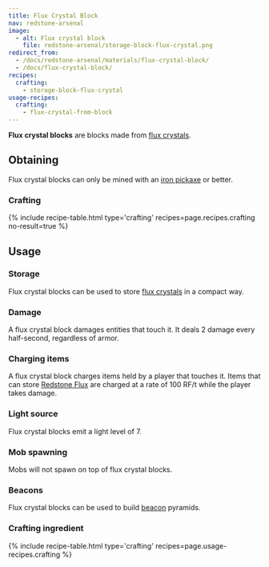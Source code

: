 ```yaml
---
title: Flux Crystal Block
nav: redstone-arsenal
image:
  - alt: Flux crystal block
    file: redstone-arsenal/storage-block-flux-crystal.png
redirect_from:
  - /docs/redstone-arsenal/materials/flux-crystal-block/
  - /docs/flux-crystal-block/
recipes:
  crafting:
    - storage-block-flux-crystal
usage-recipes:
  crafting:
    - flux-crystal-from-block
---
```


**Flux crystal blocks** are blocks made from [flux
crystals](/docs/flux-crystal/).


Obtaining
---------

Flux crystal blocks can only be mined with an [iron
pickaxe](https://minecraft.gamepedia.com/Pickaxe) or better.

### Crafting
{% include recipe-table.html type='crafting' recipes=page.recipes.crafting no-result=true %}


Usage
-----

### Storage
Flux crystal blocks can be used to store [flux crystals](/docs/flux-crystal/) in
a compact way.

### Damage
A flux crystal block damages entities that touch it. It deals 2 damage every
half-second, regardless of armor.

### Charging items
A flux crystal block charges items held by a player that touches it. Items that
can store [Redstone Flux](/docs/redstone-flux/) are charged at a rate of 100
RF/t while the player takes damage.

### Light source
Flux crystal blocks emit a light level of 7.

### Mob spawning
Mobs will not spawn on top of flux crystal blocks.

### Beacons
Flux crystal blocks can be used to build
[beacon](https://minecraft.gamepedia.com/Beacon) pyramids.

### Crafting ingredient
{% include recipe-table.html type='crafting' recipes=page.usage-recipes.crafting %}
